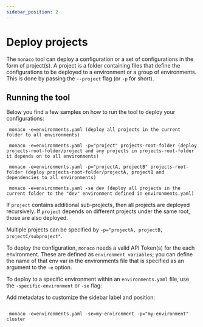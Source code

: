 ```yaml
---
sidebar_position: 2
---
```


# Deploy projects

The `monaco` tool can deploy a configuration or a set of configurations in the form of project(s). A project is a folder containing files that define the configurations to be deployed to a environment or a group of environments. This is done by passing the `--project` flag (or `-p` for short).

## Running the tool

Below you find a few samples on how to run the tool to deploy your configurations:

```shell title="shell"
 monaco -e=environments.yaml (deploy all projects in the current folder to all environments)

 monaco -e=environments.yaml -p="project" projects-root-folder (deploy projects-root-folder/project and any projects in projects-root-folder it depends on to all environments)

 monaco -e=environments.yaml -p="projectA, projectB" projects-root-folder (deploy projects-root-folder/projectA, projectB and dependencies to all environments)

 monaco -e=environments.yaml -se dev (deploy all projects in the current folder to the "dev" environment defined in environments.yaml)
```

If `project` contains additional sub-projects, then all projects are deployed recursively. If `project` depends on different projects under the same root,
those are also deployed.

Multiple projects can be specified by `-p="projectA, projectB, projectC/subproject"`.

To deploy the configuration, `monaco` needs a valid API Token(s) for the each environment.  These are defined as `environment variables`; you can define the name of that env var in the environments file that is specified as an argument to the `-e` option.

To deploy to a specific environment within an `environments.yaml` file, use the `-specific-environment` or `-se` flag:

Add metadatas to customize the sidebar label and position:

```shell title="shell"

 monaco -e=environments.yaml -se=my-environment -p="my-environment" cluster

```
